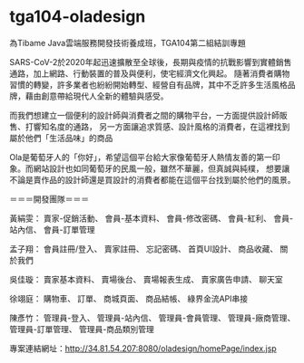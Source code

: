 # tga104-oladesign
為Tibame Java雲端服務開發技術養成班，TGA104第二組結訓專題

SARS-CoV-2於2020年起迅速擴散至全球後，長期與疫情的抗戰影響到實體銷售通路，加上網路、行動裝置的普及與便利，使宅經濟文化興起。 隨著消費者購物習慣的轉變，許多業者也紛紛開始轉型、經營自有品牌，其中不乏許多生活風格品牌，藉由創意帶給現代人全新的體驗與感受。

而我們想建立一個便利的設計師與消費者之間的購物平台，一方面提供設計師販售、打響知名度的通路， 另一方面讓追求質感、設計風格的消費者，在這裡找到屬於他們「生活品味」的商品

Ola是葡萄牙人的「你好」，希望這個平台給大家像葡萄牙人熱情友善的第一印象。而網站設計也如同葡萄牙的民風一般，雖然不華麗，但真誠與純樸， 想要讓不論是賣作品的設計師還是買設計的消費者都能在這個平台找到屬於他們的風景。

＝＝＝開發團隊＝＝＝

黃絹雯： 賣家-促銷活動、 會員-基本資料、 會員-修改密碼、 會員-紅利、 會員-站內信、 會員-訂單管理

孟子翔： 會員註冊/登入、 賣家註冊、 忘記密碼、 首頁UI設計、 商品收藏、 關於我們

吳佳璇： 賣家基本資料、 賣場後台、 賣場報表生成、 賣家廣告申請、 聊天室

徐翊庭： 購物車、 訂單、 商城頁面、 商品結帳、 綠界金流API串接

陳彥竹： 管理員-登入、 管理員-站內信、 管理員-會員管理、 管理員-廠商管理、 管理員-訂單管理、 管理員-商品類別管理

專案連結網址：http://34.81.54.207:8080/oladesign/homePage/index.jsp
